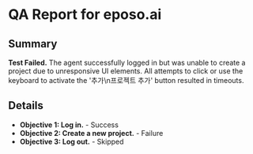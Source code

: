# QA Report for eposo.ai

## Summary
**Test Failed.** The agent successfully logged in but was unable to create a project due to unresponsive UI elements. All attempts to click or use the keyboard to activate the '추가\n프로젝트 추가' button resulted in timeouts.

## Details
- **Objective 1: Log in.** - Success
- **Objective 2: Create a new project.** - Failure
- **Objective 3: Log out.** - Skipped